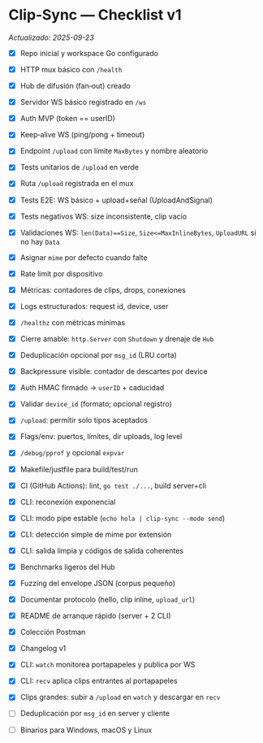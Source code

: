 # Clip‑Sync — Checklist v1

*Actualizado: 2025-09-23*

- [X] Repo inicial y workspace Go configurado
- [X] HTTP mux básico con `/health`
- [X] Hub de difusión (fan‑out) creado
- [X] Servidor WS básico registrado en `/ws`
- [X] Auth MVP (token == userID)
- [X] Keep‑alive WS (ping/pong + timeout)

- [X] Endpoint `/upload` con límite `MaxBytes` y nombre aleatorio
- [X] Tests unitarios de `/upload` en verde
- [X] Ruta `/upload` registrada en el mux
- [X] Tests E2E: WS básico + upload+señal (UploadAndSignal)

- [X] Tests negativos WS: size inconsistente, clip vacío
- [X] Validaciones WS: `len(Data)==Size`, `Size<=MaxInlineBytes`, `UploadURL` si no hay `Data`
- [X] Asignar `mime` por defecto cuando falte
- [X] Rate limit por dispositivo
- [X] Métricas: contadores de clips, drops, conexiones
- [X] Logs estructurados: request id, device, user
- [X] `/healthz` con métricas mínimas
- [X] Cierre amable: `http.Server` con `Shutdown` y drenaje de `Hub`
- [X] Deduplicación opcional por `msg_id` (LRU corta)
- [X] Backpressure visible: contador de descartes por device
- [X] Auth HMAC firmado → `userID` + caducidad

- [X] Validar `device_id` (formato; opcional registro)
- [X] `/upload`: permitir solo tipos aceptados
- [X] Flags/env: puertos, límites, dir uploads, log level
- [X] `/debug/pprof` y opcional `expvar`

- [X] Makefile/justfile para build/test/run
- [X] CI (GitHub Actions): lint, `go test ./...`, build server+cli

- [X] CLI: reconexión exponencial
- [X] CLI: modo pipe estable (`echo hola | clip-sync --mode send`)
- [X] CLI: detección simple de mime por extensión
- [X] CLI: salida limpia y códigos de salida coherentes

- [X] Benchmarks ligeros del Hub
- [X] Fuzzing del envelope JSON (corpus pequeño)

- [X] Documentar protocolo (hello, clip inline, `upload_url`)
- [X] README de arranque rápido (server + 2 CLI)
- [X] Colección Postman
- [X] Changelog v1

- [X] CLI: `watch` monitorea portapapeles y publica por WS
- [X] CLI: `recv` aplica clips entrantes al portapapeles
- [X] Clips grandes: subir a `/upload` en `watch` y descargar en `recv`
- [ ] Deduplicación por `msg_id` en server y cliente
- [ ] Binarios para Windows, macOS y Linux
